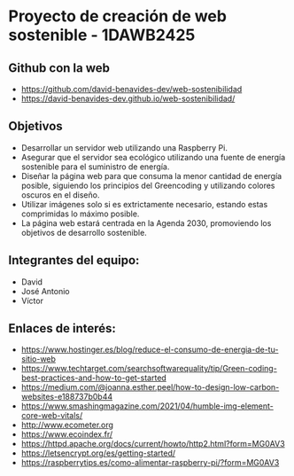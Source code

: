 # Proyecto de creación de web sostenible - 1DAWB2425

## Github con la web
- https://github.com/david-benavides-dev/web-sostenibilidad
- https://david-benavides-dev.github.io/web-sostenibilidad/

## Objetivos
- Desarrollar un servidor web utilizando una Raspberry Pi.
- Asegurar que el servidor sea ecológico utilizando una fuente de energía sostenible para el suministro de energía.
- Diseñar la página web para que consuma la menor cantidad de energía posible, siguiendo los principios del Greencoding y utilizando colores oscuros en el diseño.
- Utilizar imágenes solo si es extrictamente necesario, estando estas comprimidas lo máximo posible.
- La página web estará centrada en la Agenda 2030, promoviendo los objetivos de desarrollo sostenible.

## Integrantes del equipo:
- David
- José Antonio
- Víctor

## Enlaces de interés:
- https://www.hostinger.es/blog/reduce-el-consumo-de-energia-de-tu-sitio-web
- https://www.techtarget.com/searchsoftwarequality/tip/Green-coding-best-practices-and-how-to-get-started
- https://medium.com/@joanna.esther.peel/how-to-design-low-carbon-websites-e188737b0b44
- https://www.smashingmagazine.com/2021/04/humble-img-element-core-web-vitals/
- http://www.ecometer.org
- https://www.ecoindex.fr/
- https://httpd.apache.org/docs/current/howto/http2.html?form=MG0AV3
- https://letsencrypt.org/es/getting-started/
- https://raspberrytips.es/como-alimentar-raspberry-pi/?form=MG0AV3
